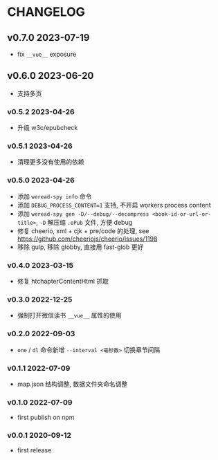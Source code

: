 # CHANGELOG

## v0.7.0 2023-07-19

- fix `__vue__` exposure

## v0.6.0 2023-06-20

- 支持多页

### v0.5.2 2023-04-26

- 升级 w3c/epubcheck

### v0.5.1 2023-04-26

- 清理更多没有使用的依赖

### v0.5.0 2023-04-26

- 添加 `weread-spy info` 命令
- 添加 `DEBUG_PROCESS_CONTENT=1` 支持, 不开启 workers process content
- 添加 `weread-spy gen -D/--debug/--decompress <book-id-or-url-or-title>`, `-D` 解压缩 `.ePub` 文件, 方便 debug
- 修复 cheerio, xml + cjk + pre/code 的处理, see https://github.com/cheeriojs/cheerio/issues/1198
- 移除 gulp, 移除 globby, 直接用 fast-glob 更好

### v0.4.0 2023-03-15

- 修复 htchapterContentHtml 抓取

### v0.3.0 2022-12-25

- 强制打开微信读书 `__vue__` 属性的使用

### v0.2.0 2022-09-03

- `one` / `dl` 命令新增 `--interval <毫秒数>` 切换章节间隔

### v0.1.1 2022-07-09

- map.json 结构调整, 数据文件夹命名调整

### v0.1.0 2022-07-09

- first publish on npm

### v0.0.1 2020-09-12

- first release
